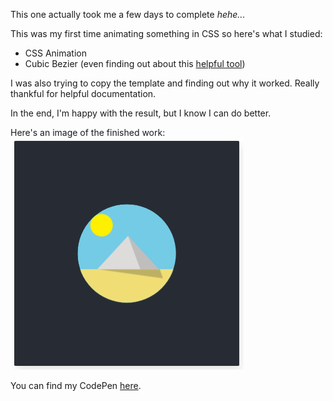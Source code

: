 This one actually took me a few days to complete *hehe...*

This was my first time animating something in CSS so here's what I studied:
- CSS Animation
- Cubic Bezier (even finding out about this [helpful tool](https://cubic-bezier.com/#.49,.02,.31,1.01))

I was also trying to copy the template and finding out why it worked. Really thankful for helpful documentation.

In the end, I'm happy with the result, but I know I can do better.

Here's an image of the finished work:
![A pyramid featuring animation of the sun and shadows opposite the sun, as well as fade-in and fade-out of the entire animation.](day3.png)

You can find my CodePen [here](https://codepen.io/Ciphraem/pen/RwvQpMQ).